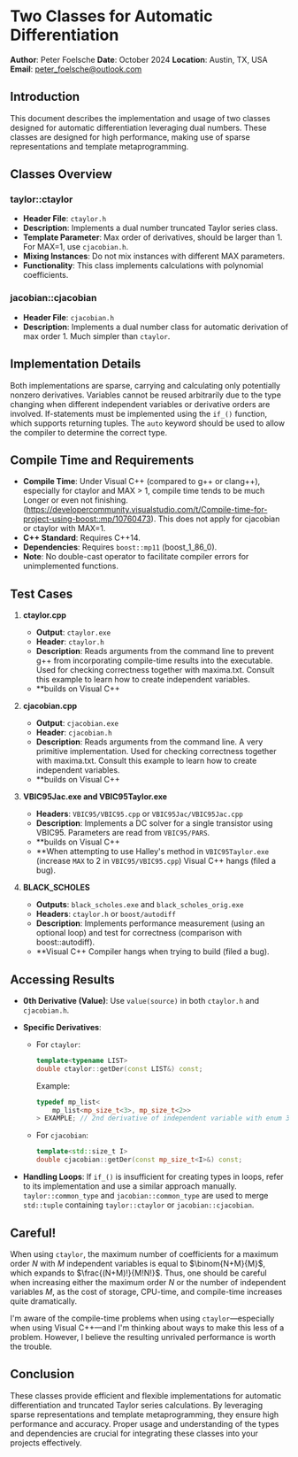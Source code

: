 # Two Classes for Automatic Differentiation

**Author**: Peter Foelsche
**Date**: October 2024
**Location**: Austin, TX, USA
**Email**: [peter_foelsche@outlook.com](mailto:peter_foelsche@outlook.com)

## Introduction

This document describes the implementation and usage of two classes designed for automatic differentiation leveraging dual numbers. These classes are designed for high performance, making use of sparse representations and template metaprogramming.

## Classes Overview

### **taylor::ctaylor**
- **Header File**: `ctaylor.h`
- **Description**: Implements a dual number truncated Taylor series class.
- **Template Parameter**: Max order of derivatives, should be larger than 1. For MAX=1, use `cjacobian.h`.
- **Mixing Instances**: Do not mix instances with different MAX parameters.
- **Functionality**: This class implements calculations with polynomial coefficients.

### **jacobian::cjacobian**
- **Header File**: `cjacobian.h`
- **Description**: Implements a dual number class for automatic derivation of max order 1. Much simpler than `ctaylor`.

## Implementation Details

Both implementations are sparse, carrying and calculating only potentially nonzero derivatives. Variables cannot be reused arbitrarily due to the type changing when different independent variables or derivative orders are involved. If-statements must be implemented using the `if_()` function, which supports returning tuples. The `auto` keyword should be used to allow the compiler to determine the correct type.

## Compile Time and Requirements

- **Compile Time**: Under Visual C++ (compared to g++ or clang++), especially for ctaylor and MAX > 1, compile time tends to be much Longer or even not finishing. (https://developercommunity.visualstudio.com/t/Compile-time-for-project-using-boost::mp/10760473). This does not apply for cjacobian or ctaylor with MAX=1.
- **C++ Standard**: Requires C++14.
- **Dependencies**: Requires `boost::mp11` (boost_1_86_0).
- **Note**: No double-cast operator to facilitate compiler errors for unimplemented functions.

## Test Cases

1. **ctaylor.cpp**
   - **Output**: `ctaylor.exe`
   - **Header**: `ctaylor.h`
   - **Description**: Reads arguments from the command line to prevent g++ from incorporating compile-time results into the executable. Used for checking correctness together with maxima.txt. Consult this example to learn how to create independent variables.
   - **builds on Visual C++

2. **cjacobian.cpp**
   - **Output**: `cjacobian.exe`
   - **Header**: `cjacobian.h`
   - **Description**: Reads arguments from the command line. A very primitive implementation. Used for checking correctness together with maxima.txt. Consult this example to learn how to create independent variables.
   - **builds on Visual C++

3. **VBIC95Jac.exe and VBIC95Taylor.exe**
   - **Headers**: `VBIC95/VBIC95.cpp` or `VBIC95Jac/VBIC95Jac.cpp`
   - **Description**: Implements a DC solver for a single transistor using VBIC95. Parameters are read from `VBIC95/PARS`.
   - **builds on Visual C++
   - **When attempting to use Halley's method in `VBIC95Taylor.exe` (increase `MAX` to 2 in `VBIC95/VBIC95.cpp`) Visual C++ hangs (filed a bug).

4. **BLACK_SCHOLES**
   - **Outputs**: `black_scholes.exe` and `black_scholes_orig.exe`
   - **Headers**: `ctaylor.h` or `boost/autodiff`
   - **Description**: Implements performance measurement (using an optional loop) and test for correctness (comparison with boost::autodiff).
   - **Visual C++ Compiler hangs when trying to build (filed a bug).

## Accessing Results

- **0th Derivative (Value)**: Use `value(source)` in both `ctaylor.h` and `cjacobian.h`.
- **Specific Derivatives**:
  - For `ctaylor`:
    ```cpp
    template<typename LIST>
    double ctaylor::getDer(const LIST&) const;
    ```
    Example:
    ```cpp
    typedef mp_list<
        mp_list<mp_size_t<3>, mp_size_t<2>>
    > EXAMPLE; // 2nd derivative of independent variable with enum 3
    ```

  - For `cjacobian`:
    ```cpp
    template<std::size_t I>
    double cjacobian::getDer(const mp_size_t<I>&) const;
    ```

- **Handling Loops**: If `if_()` is insufficient for creating types in loops, refer to its implementation and use a similar approach manually. `taylor::common_type` and `jacobian::common_type` are used to merge `std::tuple` containing `taylor::ctaylor` or `jacobian::cjacobian`.

## Careful!

When using `ctaylor`, the maximum number of coefficients for a maximum order $N$ with $M$ independent variables is equal to $\binom{N+M}{M}$, which expands to $\frac{(N+M)!}{M!N!}$. Thus, one should be careful when increasing either the maximum order $N$ or the number of independent variables $M$, as the cost of storage, CPU-time, and compile-time increases quite dramatically.

I'm aware of the compile-time problems when using `ctaylor`—especially when using Visual C++—and I'm thinking about ways to make this less of a problem. However, I believe the resulting unrivaled performance is worth the trouble.

## Conclusion

These classes provide efficient and flexible implementations for automatic differentiation and truncated Taylor series calculations. By leveraging sparse representations and template metaprogramming, they ensure high performance and accuracy. Proper usage and understanding of the types and dependencies are crucial for integrating these classes into your projects effectively.
